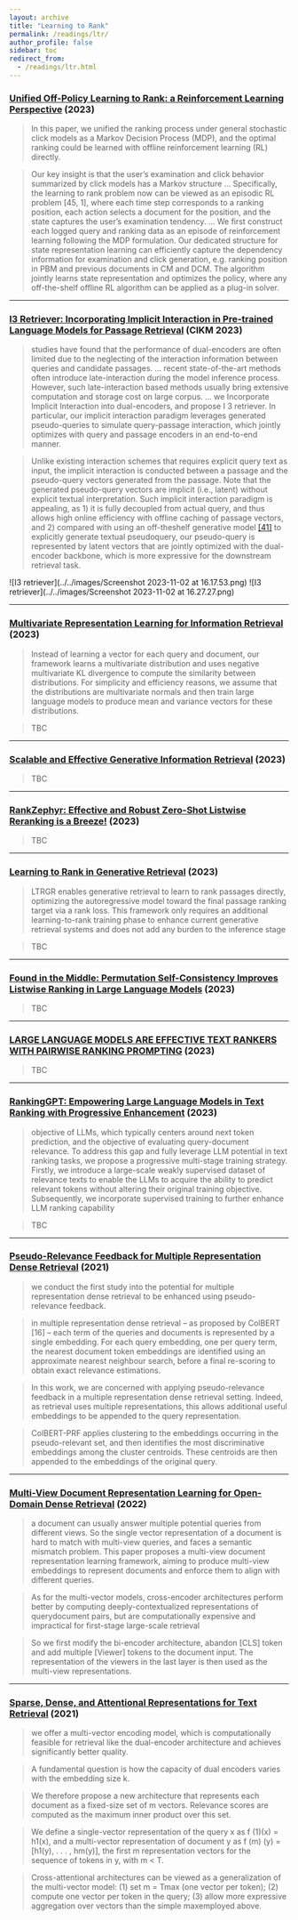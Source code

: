 ```yaml
---
layout: archive
title: "Learning to Rank"
permalink: /readings/ltr/
author_profile: false
sidebar: toc
redirect_from:
  - /readings/ltr.html
---
```


### [Unified Off-Policy Learning to Rank: a Reinforcement Learning Perspective](https://arxiv.org/pdf/2306.07528.pdf) (2023)

> In this paper, we unified the ranking process under general stochastic click models as a Markov Decision Process (MDP), and the optimal ranking
could be learned with offline reinforcement learning (RL) directly.

> Our key insight is that the user’s examination and click behavior
summarized by click models has a Markov structure ...
Specifically, the learning to rank problem
now can be viewed as an episodic RL problem [45, 1], where each time step corresponds to a
ranking position, each action selects a document for the position, and the state captures the user’s
examination tendency.
...
We first construct each logged query and ranking data as an episode of reinforcement learning following the MDP formulation. Our dedicated structure for state representation
learning can efficiently capture the dependency information for examination and click generation,
e.g. ranking position in PBM and previous documents in CM and DCM. The algorithm jointly learns
state representation and optimizes the policy, where any off-the-shelf offline RL algorithm can be
applied as a plug-in solver. 

---
### [I3 Retriever: Incorporating Implicit Interaction in Pre-trained Language Models for Passage Retrieval](https://arxiv.org/pdf/2306.02371.pdf) (CIKM 2023)

> studies have
found that the performance of dual-encoders are often limited due
to the neglecting of the interaction information between queries
and candidate passages.
...
recent state-of-the-art methods often introduce late-interaction during the model inference process. However,
such late-interaction based methods usually bring extensive computation and storage cost on large corpus. 
...
we Incorporate Implicit Interaction
into dual-encoders, and propose I
3
retriever. In particular, our implicit interaction paradigm leverages generated pseudo-queries to
simulate query-passage interaction, which jointly optimizes with
query and passage encoders in an end-to-end manner.

>  Unlike existing interaction schemes that requires
explicit query text as input, the implicit interaction is conducted
between a passage and the pseudo-query vectors generated from the
passage. Note that the generated pseudo-query vectors are implicit
(i.e., latent) without explicit textual interpretation. Such implicit
interaction paradigm is appealing, as 1) it is fully decoupled from
actual query, and thus allows high online efficiency with offline
caching of passage vectors, and 2) compared with using an off-theshelf generative model [[41]](https://cs.uwaterloo.ca/~jimmylin/publications/Nogueira_Lin_2019_docTTTTTquery-v2.pdf) to explicitly generate textual pseudoquery, our pseudo-query is represented by latent vectors that are
jointly optimized with the dual-encoder backbone, which is more
expressive for the downstream retrieval task.

![I3 retriever](../../images/Screenshot 2023-11-02 at 16.17.53.png)
![I3 retriever](../../images/Screenshot 2023-11-02 at 16.27.27.png)


---
### [Multivariate Representation Learning for Information Retrieval](https://arxiv.org/pdf/2304.14522.pdf) (2023)

>  Instead of learning a vector for each query and
document, our framework learns a multivariate distribution and
uses negative multivariate KL divergence to compute the similarity
between distributions.
For simplicity and efficiency reasons, we
assume that the distributions are multivariate normals and then
train large language models to produce mean and variance vectors
for these distributions. 

> TBC

---
### [Scalable and Effective Generative Information Retrieval](https://arxiv.org/pdf/2311.09134.pdf) (2023)

> TBC

---
### [RankZephyr: Effective and Robust Zero-Shot Listwise Reranking is a Breeze!](https://arxiv.org/pdf/2312.02724.pdf) (2023)

> TBC


---
### [Learning to Rank in Generative Retrieval](https://arxiv.org/pdf/2306.15222.pdf) (2023)

> LTRGR enables generative retrieval to learn to rank passages directly, optimizing
the autoregressive model toward the final passage ranking
target via a rank loss. This framework only requires an additional learning-to-rank training phase to enhance current
generative retrieval systems and does not add any burden
to the inference stage

> TBC


---
### [Found in the Middle: Permutation Self-Consistency Improves Listwise Ranking in Large Language Models](https://arxiv.org/pdf/2310.07712.pdf) (2023)

> TBC


---
### [LARGE LANGUAGE MODELS ARE EFFECTIVE TEXT RANKERS WITH PAIRWISE RANKING PROMPTING](https://arxiv.org/pdf/2306.17563.pdf) (2023)

> TBC


---
### [RankingGPT: Empowering Large Language Models in Text Ranking with Progressive Enhancement](https://arxiv.org/pdf/2311.16720.pdf) (2023)

> objective of LLMs, which typically centers
around next token prediction, and the objective
of evaluating query-document relevance. To address this gap and fully leverage LLM potential
in text ranking tasks, we propose a progressive
multi-stage training strategy. Firstly, we introduce a large-scale weakly supervised dataset of
relevance texts to enable the LLMs to acquire
the ability to predict relevant tokens without
altering their original training objective. Subsequently, we incorporate supervised training to
further enhance LLM ranking capability

> TBC


---
### [Pseudo-Relevance Feedback for Multiple Representation Dense Retrieval](https://arxiv.org/pdf/2106.11251.pdf) (2021)

> we conduct the first study
into the potential for multiple representation dense retrieval to be
enhanced using pseudo-relevance feedback.

> in multiple representation dense
retrieval – as proposed by ColBERT [16] – each term of the queries
and documents is represented by a single embedding. For each query
embedding, one per query term, the nearest document token embeddings are identified using an approximate nearest neighbour search,
before a final re-scoring to obtain exact relevance estimations.

> In this work, we are concerned with applying pseudo-relevance
feedback in a multiple representation dense retrieval setting. Indeed,
as retrieval uses multiple representations, this allows additional
useful embeddings to be appended to the query representation.

> ColBERT-PRF applies clustering to the embeddings occurring in the pseudo-relevant set, and then identifies the most discriminative embeddings among the cluster centroids. These centroids are
then appended to the embeddings of the original query.

---
### [Multi-View Document Representation Learning for Open-Domain Dense Retrieval](https://arxiv.org/pdf/2203.08372.pdf) (2022)

> a document can usually answer multiple
potential queries from different views. So the
single vector representation of a document is
hard to match with multi-view queries, and
faces a semantic mismatch problem. This
paper proposes a multi-view document representation learning framework, aiming to produce multi-view embeddings to represent documents and enforce them to align with different queries. 

> As for the multi-vector models, cross-encoder
architectures perform better by computing
deeply-contextualized representations of querydocument pairs, but are computationally expensive
and impractical for first-stage large-scale retrieval

> So we first modify the
bi-encoder architecture, abandon [CLS] token and add multiple [Viewer] tokens to the document input.
The representation of the viewers in the last layer
is then used as the multi-view representations.

---
### [Sparse, Dense, and Attentional Representations for Text Retrieval](https://watermark.silverchair.com/tacl_a_00369.pdf?token=AQECAHi208BE49Ooan9kkhW_Ercy7Dm3ZL_9Cf3qfKAc485ysgAAA0cwggNDBgkqhkiG9w0BBwagggM0MIIDMAIBADCCAykGCSqGSIb3DQEHATAeBglghkgBZQMEAS4wEQQM1j3Sk8VJisYTiuOcAgEQgIIC-o3_L0YeH8TYjGgXnxDwJbRNn2wMKzUIkhTBkUFhjayvphxLRbnUsBdQFoel4iDWtji5H_0mlzQxaHfhAUpN040ctwHO59-RpB3c3E9UH-LoXxoaIUP_GACsrUr0Dw5pcIx_PFqxGZ3ciMg0qpLA_RAT4mC3PU5VEWSgnG5-4qDoZto3RugPx5_k_vHbGS2NKbNZ0HVWIRyg4UFUWz8fO_68xfLrVrAPp3DXPSAuvy1X_ZKNw8VacJukDuSJx2Q96dmoDWhj3972MZlss7SZORktQwNAjGXYm3utwJsD2qm2agf_K9ZvkBr4kFZYfMh9HZ5aMs6ufMLAcbSm9_rQbZLcjkktHGqb4T-add_gZoN2rWg8X2FNOcgkl7ikj-UROgg7k4HekMQaTy3zVq8LkyU6aZfDyZnCkTNO_yo1Vt0yOH6XE1ngkxegvGievLboCxvdHzP3JHjJ3FhZsORY4cggKkcUUjUUxj0TUf9rz3I9FhCDfn6gXz_8jhvvpw8tUttbLyoogFF4uUy6q6M7Jy70MVZnEb5HB_cl8ChGEjm-swKhDScYJcfgNfduCJk3DWQHbK9YA3N88s5Zkvxy6dNv8kWolCka68eCxuUGe0smZING_3VSfo18CnBq1JMI1P2FU0t_nw0BO6-WD-uv0E3mkoa3U1pHj61YVYgG41jGnB5sNt9mgUPisUvzG8TRxvdWW9nPh0Lzj1fTPk1WKveSa95Jr1Ov9sLkY-_e48b57du31lLQhIxbLsQBwk2HmvINcLAuPMVe96j16e_XnL2pTrLn6tiCIghKokgNtNkP4UGMvhGB0bLG2aN-lAjXSm6tie29PWNWqXocz8ivma6h6URnuiH11nXQrZRogkorFblWQMe-aG76kRu0OevJNrzJkccrTksNmZr8jNMRycOpYoXdGcTnR-EJYnHOwIU4gFMbkt1u6BVrG9f5QL59XB6CBM8MGtkSFXJHqLSXqg17yFBvDaJWI78fGxIyphwrJL3rz0gtvf32Cg) (2021)

> we offer a multi-vector encoding model,
which is computationally feasible for retrieval
like the dual-encoder architecture and achieves
significantly better quality.

> A fundamental question is how the capacity of
dual encoders varies with the embedding size k.

> We therefore propose a
new architecture that represents each document as
a fixed-size set of m vectors. Relevance scores
are computed as the maximum inner product over
this set.

> We define a single-vector
representation of the query x as f
(1)(x) = h1(x),
and a multi-vector representation of document
y as f
(m)
(y) = [h1(y), . . . , hm(y)], the first m
representation vectors for the sequence of tokens
in y, with m < T. 

> Cross-attentional architectures can be viewed as a generalization of the
multi-vector model: (1) set m = Tmax (one vector
per token); (2) compute one vector per token in
the query; (3) allow more expressive aggregation
over vectors than the simple maxemployed above.


<!-- ---
### []() ()

> TBC-->
<!-- ---
### []() ()

> TBC-->
<!-- ---
### []() ()

> TBC-->
<!-- ---
### []() ()

> TBC-->

